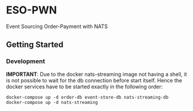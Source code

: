 # ESO-PWN

Event Sourcing Order-Payment with NATS

## Getting Started

### Development

**IMPORTANT**: Due to the docker nats-streaming image not having a shell, it is not possible to wait for the db connection before start itself. Hence the docker services have to be started exactly in the following order:

```shell
docker-compose up -d order-db event-store-db nats-streaming-db 
docker-compose up -d nats-streaming
```
